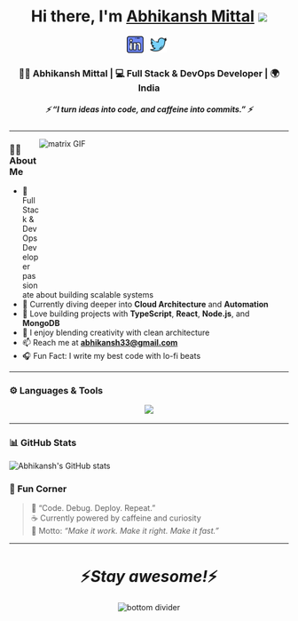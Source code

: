 <!-- <h1 align="center">Hi 👋, I'm Abhikansh Mittal</h1>
<h3 align="center">A passionate Full Stack developer from India</h3>

- 📫 How to reach me **abhikansh33@gmail.com**

<h3 align="left">Connect with me:</h3>
<p align="left">
</p>

<h3 align="left">Languages and Tools:</h3>
<p align="left"> <a href="https://www.arduino.cc/" target="_blank" rel="noreferrer"> <img src="https://cdn.worldvectorlogo.com/logos/arduino-1.svg" alt="arduino" width="40" height="40"/> </a> <a href="https://aws.amazon.com" target="_blank" rel="noreferrer"> <img src="https://raw.githubusercontent.com/devicons/devicon/master/icons/amazonwebservices/amazonwebservices-original-wordmark.svg" alt="aws" width="40" height="40"/> </a> <a href="https://www.gnu.org/software/bash/" target="_blank" rel="noreferrer"> <img src="https://www.vectorlogo.zone/logos/gnu_bash/gnu_bash-icon.svg" alt="bash" width="40" height="40"/> </a> <a href="https://getbootstrap.com" target="_blank" rel="noreferrer"> <img src="https://raw.githubusercontent.com/devicons/devicon/master/icons/bootstrap/bootstrap-plain-wordmark.svg" alt="bootstrap" width="40" height="40"/> </a> <a href="https://www.cprogramming.com/" target="_blank" rel="noreferrer"> <img src="https://raw.githubusercontent.com/devicons/devicon/master/icons/c/c-original.svg" alt="c" width="40" height="40"/> </a> <a href="https://www.chartjs.org" target="_blank" rel="noreferrer"> <img src="https://www.chartjs.org/media/logo-title.svg" alt="chartjs" width="40" height="40"/> </a> <a href="https://www.w3schools.com/cpp/" target="_blank" rel="noreferrer"> <img src="https://raw.githubusercontent.com/devicons/devicon/master/icons/cplusplus/cplusplus-original.svg" alt="cplusplus" width="40" height="40"/> </a> <a href="https://www.w3schools.com/css/" target="_blank" rel="noreferrer"> <img src="https://raw.githubusercontent.com/devicons/devicon/master/icons/css3/css3-original-wordmark.svg" alt="css3" width="40" height="40"/> </a> <a href="https://www.docker.com/" target="_blank" rel="noreferrer"> <img src="https://raw.githubusercontent.com/devicons/devicon/master/icons/docker/docker-original-wordmark.svg" alt="docker" width="40" height="40"/> </a> <a href="https://expressjs.com" target="_blank" rel="noreferrer"> <img src="https://raw.githubusercontent.com/devicons/devicon/master/icons/express/express-original-wordmark.svg" alt="express" width="40" height="40"/> </a> <a href="https://www.figma.com/" target="_blank" rel="noreferrer"> <img src="https://www.vectorlogo.zone/logos/figma/figma-icon.svg" alt="figma" width="40" height="40"/> </a> <a href="https://firebase.google.com/" target="_blank" rel="noreferrer"> <img src="https://www.vectorlogo.zone/logos/firebase/firebase-icon.svg" alt="firebase" width="40" height="40"/> </a> <a href="https://www.framer.com/" target="_blank" rel="noreferrer"> <img src="https://www.vectorlogo.zone/logos/framer/framer-icon.svg" alt="framer" width="40" height="40"/> </a> <a href="https://git-scm.com/" target="_blank" rel="noreferrer"> <img src="https://www.vectorlogo.zone/logos/git-scm/git-scm-icon.svg" alt="git" width="40" height="40"/> </a> <a href="https://www.w3.org/html/" target="_blank" rel="noreferrer"> <img src="https://raw.githubusercontent.com/devicons/devicon/master/icons/html5/html5-original-wordmark.svg" alt="html5" width="40" height="40"/> </a> <a href="https://developer.mozilla.org/en-US/docs/Web/JavaScript" target="_blank" rel="noreferrer"> <img src="https://raw.githubusercontent.com/devicons/devicon/master/icons/javascript/javascript-original.svg" alt="javascript" width="40" height="40"/> </a> <a href="https://jestjs.io" target="_blank" rel="noreferrer"> <img src="https://www.vectorlogo.zone/logos/jestjsio/jestjsio-icon.svg" alt="jest" width="40" height="40"/> </a> <a href="https://kubernetes.io" target="_blank" rel="noreferrer"> <img src="https://www.vectorlogo.zone/logos/kubernetes/kubernetes-icon.svg" alt="kubernetes" width="40" height="40"/> </a> <a href="https://www.linux.org/" target="_blank" rel="noreferrer"> <img src="https://raw.githubusercontent.com/devicons/devicon/master/icons/linux/linux-original.svg" alt="linux" width="40" height="40"/> </a> <a href="https://www.mathworks.com/" target="_blank" rel="noreferrer"> <img src="https://upload.wikimedia.org/wikipedia/commons/2/21/Matlab_Logo.png" alt="matlab" width="40" height="40"/> </a> <a href="https://www.mongodb.com/" target="_blank" rel="noreferrer"> <img src="https://raw.githubusercontent.com/devicons/devicon/master/icons/mongodb/mongodb-original-wordmark.svg" alt="mongodb" width="40" height="40"/> </a> <a href="https://www.mysql.com/" target="_blank" rel="noreferrer"> <img src="https://raw.githubusercontent.com/devicons/devicon/master/icons/mysql/mysql-original-wordmark.svg" alt="mysql" width="40" height="40"/> </a> <a href="https://nextjs.org/" target="_blank" rel="noreferrer"> <img src="https://cdn.worldvectorlogo.com/logos/nextjs-2.svg" alt="nextjs" width="40" height="40"/> </a> <a href="https://nodejs.org" target="_blank" rel="noreferrer"> <img src="https://raw.githubusercontent.com/devicons/devicon/master/icons/nodejs/nodejs-original-wordmark.svg" alt="nodejs" width="40" height="40"/> </a> <a href="https://pandas.pydata.org/" target="_blank" rel="noreferrer"> <img src="https://raw.githubusercontent.com/devicons/devicon/2ae2a900d2f041da66e950e4d48052658d850630/icons/pandas/pandas-original.svg" alt="pandas" width="40" height="40"/> </a> <a href="https://postman.com" target="_blank" rel="noreferrer"> <img src="https://www.vectorlogo.zone/logos/getpostman/getpostman-icon.svg" alt="postman" width="40" height="40"/> </a> <a href="https://www.python.org" target="_blank" rel="noreferrer"> <img src="https://raw.githubusercontent.com/devicons/devicon/master/icons/python/python-original.svg" alt="python" width="40" height="40"/> </a> <a href="https://pytorch.org/" target="_blank" rel="noreferrer"> <img src="https://www.vectorlogo.zone/logos/pytorch/pytorch-icon.svg" alt="pytorch" width="40" height="40"/> </a> <a href="https://reactjs.org/" target="_blank" rel="noreferrer"> <img src="https://raw.githubusercontent.com/devicons/devicon/master/icons/react/react-original-wordmark.svg" alt="react" width="40" height="40"/> </a> <a href="https://redux.js.org" target="_blank" rel="noreferrer"> <img src="https://raw.githubusercontent.com/devicons/devicon/master/icons/redux/redux-original.svg" alt="redux" width="40" height="40"/> </a> <a href="https://scikit-learn.org/" target="_blank" rel="noreferrer"> <img src="https://upload.wikimedia.org/wikipedia/commons/0/05/Scikit_learn_logo_small.svg" alt="scikit_learn" width="40" height="40"/> </a> <a href="https://tailwindcss.com/" target="_blank" rel="noreferrer"> <img src="https://www.vectorlogo.zone/logos/tailwindcss/tailwindcss-icon.svg" alt="tailwind" width="40" height="40"/> </a> <a href="https://www.tensorflow.org" target="_blank" rel="noreferrer"> <img src="https://www.vectorlogo.zone/logos/tensorflow/tensorflow-icon.svg" alt="tensorflow" width="40" height="40"/> </a> <a href="https://www.typescriptlang.org/" target="_blank" rel="noreferrer"> <img src="https://raw.githubusercontent.com/devicons/devicon/master/icons/typescript/typescript-original.svg" alt="typescript" width="40" height="40"/> </a> </p> -->


<!-- Banner / GIF -->


<!-- <h1 align="center">Hi 👋, I'm Abhikansh Mittal</h1>
<h3 align="center">A passionate Full Stack & DevOps Developer from India</h3>

<p align="right">
  <img src="https://i.gifer.com/7VE.gif" alt="matrix code rain" width="300"/>
</p>

---

### 💫 About Me
I’m a full-stack developer who loves to build, break, and rebuild things that make life easier.  
From crafting sleek frontends to managing scalable backend systems, I enjoy bringing ideas to life through code.  
Always curious, always learning, and always shipping something new 🚀  

- 🌱 Currently exploring **Cloud Infrastructure** and **CI/CD pipelines**
- 💬 Ask me about **TypeScript**, **React**, **Node.js**, and **DevOps**
- 📫 How to reach me: **abhikansh33@gmail.com**
- ⚡ Fun fact: I debug faster with good music 🎧  

---

### 🧰 Languages and Tools
<p align="left">
  <img src="https://skillicons.dev/icons?i=ts,react,nodejs,express,mongodb,docker,aws,linux,git,tailwind,postman,vscode&perline=8" />
</p>

---

### 🧠 Featured Projects
> _Add your top projects here (name + short one-liner + link)_
- 🔗 [Project 1 – Your coolest full-stack build]()
- 🔗 [Project 2 – Something with automation or DevOps]()
- 🔗 [Project 3 – Any open-source contribution or personal experiment]()

---

### 📊 GitHub Stats
<p align="center">
  <img src="https://github-readme-stats.vercel.app/api?username=Abhikansh3&show_icons=true&theme=tokyonight" alt="abhikansh3 stats" />
</p>
<p align="center">
  <img src="https://github-readme-streak-stats.herokuapp.com/?user=Abhikansh3&theme=tokyonight" alt="abhikansh3 streak" />
</p>
<p align="center">
  <img src="https://github-readme-stats.vercel.app/api/top-langs/?username=Abhikansh3&layout=compact&theme=tokyonight" alt="top langs" />
</p>

---

### 🌐 Connect with Me
<p align="left">
  <a href="" target="_blank"><img src="https://skillicons.dev/icons?i=linkedin" width="40"/></a>
  <a href="" target="_blank"><img src="https://skillicons.dev/icons?i=portfolio" width="40"/></a>
  <a href="" target="_blank"><img src="https://skillicons.dev/icons?i=twitter" width="40"/></a>
</p>

---

### ✨ Fun Corner
> 💭 “Code. Debug. Repeat. And never forget to git push your dreams.”  
> ☕ Currently powered by caffeine and curiosity.  
> 💡 Motto: _“Build things that make life easier — one commit at a time.”_

---

<p align="center">
  <img src="https://komarev.com/ghpvc/?username=Abhikansh3&label=Profile%20views&color=0e75b6&style=flat" alt="Abhikansh3" />
</p> -->

<div align="center">
   <h1>Hi there, I'm <a href="#">Abhikansh Mittal</a> <img src="https://media.giphy.com/media/hvRJCLFzcasrR4ia7z/giphy.gif" width="25px"></h1>
   
</div>

<p align='center'>
   <a href="https://www.linkedin.com/in/abhikansh-mittal-93b1452b4/"><img height="30" src="https://raw.githubusercontent.com/8bithemant/8bithemant/master/linkedin.png?raw=true"></a>&nbsp;&nbsp;
   <a href="https://x.com/Abhikansh33"><img height="30" src="https://raw.githubusercontent.com/8bithemant/8bithemant/master/twitter.png?raw=true"></a>&nbsp;&nbsp;
</p>

<div align="center">
   <h3>
      🙎‍♂️ Abhikansh Mittal | 💻 Full Stack & DevOps Developer | 🌍 India
   </h3>
</div>

<!-- <p align="center">
   <a href="#"><img alt="Twitter Follow" src="https://img.shields.io/twitter/follow/abhikansh?style=for-the-badge&color=09f&labelColor=black&logo=twitter&label=@abhikansh"></a>
   <br>
   <a href="https://visitor-badge.glitch.me/badge?page_id=Abhikansh3.Abhikansh3">
      <img alt="abhikansh github" src="https://visitor-badge.glitch.me/badge?page_id=Abhikansh3.Abhikansh3">
   </a>
</p> -->

<h5 align="center">
   <i>⚡ “I turn ideas into code, and caffeine into commits.” ⚡</i>
</h5>

---

<img align="right" height="270px" width="450px" alt="matrix GIF" src="https://i.gifer.com/7VE.gif" />

### 👨‍💻 About Me  
- 🧠 Full Stack & DevOps Developer passionate about building scalable systems  
- 🌱 Currently diving deeper into **Cloud Architecture** and **Automation**  
- 🧩 Love building projects with **TypeScript**, **React**, **Node.js**, and **MongoDB**  
- 🚀 I enjoy blending creativity with clean architecture  
- 📫 Reach me at **abhikansh33@gmail.com**  
- 🎧 Fun Fact: I write my best code with lo-fi beats  

---

### ⚙️ Languages & Tools
<p align="center">
  <img src="https://skillicons.dev/icons?i=ts,react,nodejs,express,mongodb,docker,aws,git,linux,tailwind,postman,vscode&perline=8" />
</p>

---
<!--
### 🚀 Featured Projects
> _Add your coolest builds here with links & short one-liners_

- 🔗 [Recipe Management System]() – Full-stack food app with MySQL & authentication  
- 🔗 [ShopMate AI Chatbot]() – E-commerce + customer support assistant  
- 🔗 [DevOps Monitor]() – Real-time container & pipeline dashboard  

---
-->

### 📊 GitHub Stats
![Abhikansh's GitHub stats](https://github-readme-stats.vercel.app/api?username=Abhikansh3&show_icons=true&theme=radical)

<!--
<p align="center">
  <img src="https://github-readme-stats.vercel.app/api?username=Abhikansh3&show_icons=true&theme=tokyonight" alt="abhikansh3 stats" />
</p>
<p align="center">
  <img src="https://github-readme-streak-stats.herokuapp.com/?user=Abhikansh3&theme=tokyonight" alt="abhikansh3 streak" />
</p>
<p align="center">
  <img src="https://github-readme-stats.vercel.app/api/top-langs/?username=Abhikansh3&layout=compact&theme=tokyonight" alt="top langs" />
</p>

---
-->

### 💬 Fun Corner
> 💭 “Code. Debug. Deploy. Repeat.”  
> ☕ Currently powered by caffeine and curiosity  
> 🧠 Motto: _“Make it work. Make it right. Make it fast.”_

---

<!-- <h2 align="center">🤝 Support</h2>
<p align="center">
   🎀 Contributions, 🔥 issues, and 🌟 feature requests are welcome!  
</p>

<p align="center">
   💙 If you like my work, consider giving it a ⭐ and sharing it!  
</p>

<p align="center">
   Made with ❤️ in India  
</p> -->

<h1 align='center'>⚡️<i>Stay awesome!</i>⚡️</h1>

<p align="center">
   <img src="https://raw.githubusercontent.com/mayhemantt/mayhemantt/Update/svg/Bottom.svg" alt="bottom divider" />
</p>


